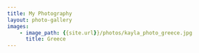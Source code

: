 ```yaml
---
title: My Photography
layout: photo-gallery
images:
    - image_path: {{site.url}}/photos/kayla_photo_greece.jpg
      title: Greece
---
```

